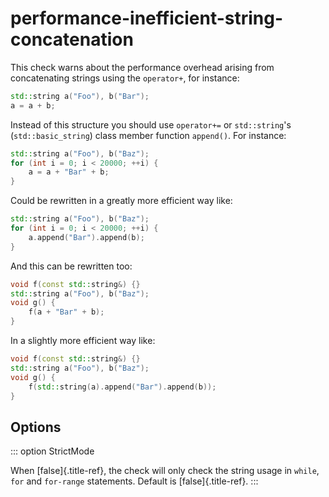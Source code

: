 # performance-inefficient-string-concatenation

This check warns about the performance overhead arising from
concatenating strings using the `operator+`, for instance:

```c++
std::string a("Foo"), b("Bar");
a = a + b;
```

Instead of this structure you should use `operator+=` or
`std::string`\'s (`std::basic_string`) class member function `append()`.
For instance:

```c++
std::string a("Foo"), b("Baz");
for (int i = 0; i < 20000; ++i) {
    a = a + "Bar" + b;
}
```

Could be rewritten in a greatly more efficient way like:

```c++
std::string a("Foo"), b("Baz");
for (int i = 0; i < 20000; ++i) {
    a.append("Bar").append(b);
}
```

And this can be rewritten too:

```c++
void f(const std::string&) {}
std::string a("Foo"), b("Baz");
void g() {
    f(a + "Bar" + b);
}
```

In a slightly more efficient way like:

```c++
void f(const std::string&) {}
std::string a("Foo"), b("Baz");
void g() {
    f(std::string(a).append("Bar").append(b));
}
```

## Options

::: option
StrictMode

When [false]{.title-ref}, the check will only check the string usage in
`while`, `for` and `for-range` statements. Default is
[false]{.title-ref}.
:::
